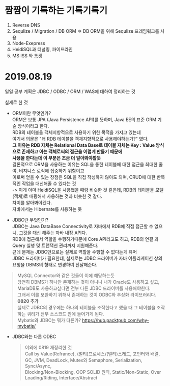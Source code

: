 # 짬짬이 기록하는 기록기록기

1. Reverse DNS  
2. Sequlize / Migration / DB ORM => DB ORM을 위해 Sequlize 프레임워크를 사용  
3. Node-Exepress   
5. HeidiSQL과 터널링, 파이프라인 
6. MS ISS 와 톰캣

# 2019.08.19

일일 공부 계획은 JDBC / ODBC / ORM / WAS에 대하여 정리하는 것  

실제로 한 것
- ORM이란 무엇인가?  
ORM은 보통 JPA (Java Persistence API)를 뜻하며, Java EE의 표준 ORM 기술 방식이라고 한다.  
RDB의 테이블을 객체지향적으로 사용하기 위한 목적을 가지고 있는데  
여기서 의문은 "왜 RDB 테이블을 객체지향적으로 사용해야하는가?" 였다.  
**그 이유는 RDB 자체는 Relational Data Base로 테이블 자체는 Key : Value 방식으로 존재하고 이는 객체로써의 접근을 어렵게 만들기 때문에  
사용을 한다는데 이 부분은 조금 더 알아봐야할듯**  
결론적으로 ORM을 사용하는 이유는 SQL을 통한 테이블에 대한 접근을 최대한 줄여, 비지니스 로직에 집중하기 위함이고  
이로써 얻을 수 있는 장점은 SQL을 직접 작성하지 않아도 되며, CRUD에 대한 반복적인 작업을 대신해줄 수 있다는 것  
-> 이게 아마 HeidiSQL을 사용했을 때랑 비슷한 것 같은데, RDB의 테이블을 모델(객체)로 매핑해서 사용하는 것과 비슷한 것 같다.  
차이를 알아봐야겠다.  
자바에서는 Hibernate를 사용하는 듯 

- JDBC란 무엇인가?  
JDBC는 Java DataBase Connectivity로 자바에서 RDB에 직접 접근할 수 없으니, 그것을 대신 해주는 자바 내장 API다.  
RDB에 접근해서 역할을 수행하기때문에 Core API라고도 하고, RDB의 연결 과 Query 실행 및 트랜잭션 관리까지 지원해준다.  
근데 문제는 JDBC만으로는 실제로 역할을 수행할 수 없다는게 유머  
JDBC 드라이버가 필요한데, 실제로는 JDBC 드라이버가 자바 어플리케이션 상의 요청을 DBMS의 형태로 변경하여 전달해준다.  
>MySQL Connector와 같은 것들이 이에 해당하는듯  
당연히 DBMS가 하나만 존재하는 것이 아니니 내가 Oracle도 사용하고 싶고, MariaDB도 사용하고싶다면 전부 다른 JDBC 드라이버를 사용해야한다.  
그래서 이를 보완하기 위해서 존재하는 것이 ODBC와 추상화 라이브러리다.  
**0820 추가**  
실제로 JDBC의 경우에는 하나의 테이블을 조작한다고 했을 때 그 테이블을 조작하는 쿼리가 전부 소스코드 안에 들어가게 된다.  
>Mybatis와 JDBC는 뭐가 다른가? <https://hub.packtpub.com/why-mybatis/>  

- JDBC와는 다른 ODBC  
  
  > 이외에 0819 재정리한 것  
  Call by Value(Refrance), (멀티)프로세스/(멀티)스레드, 포인터와 배열, GC, JVM, DeadLock, Mutex와 Semaphore, Serialization, Sync/Async,  
  Blocking/Non-Blocking, OOP SOLID 원칙, Static/Non-Static, Over Loading/Riding, Interface/Abstract 

